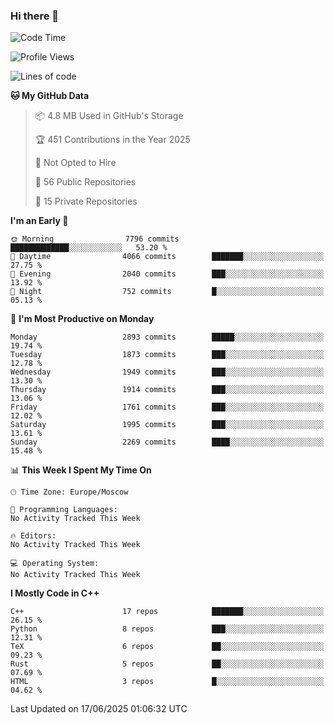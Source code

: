 ### Hi there 👋

<!--
**SemenMartynov/SemenMartynov** is a ✨ _special_ ✨ repository because its `README.md` (this file) appears on your GitHub profile.

Here are some ideas to get you started:

- 🔭 I’m currently working on ...
- 🌱 I’m currently learning ...
- 👯 I’m looking to collaborate on ...
- 🤔 I’m looking for help with ...
- 💬 Ask me about ...
- 📫 How to reach me: ...
- 😄 Pronouns: ...
- ⚡ Fun fact: ...
-->

<!--START_SECTION:waka-->
![Code Time](http://img.shields.io/badge/Code%20Time-0%20secs-blue)

![Profile Views](http://img.shields.io/badge/Profile%20Views-1-blue)

![Lines of code](https://img.shields.io/badge/From%20Hello%20World%20I%27ve%20Written-7.7%20million%20lines%20of%20code-blue)

**🐱 My GitHub Data** 

> 📦 4.8 MB Used in GitHub's Storage 
 > 
> 🏆 451 Contributions in the Year 2025
 > 
> 🚫 Not Opted to Hire
 > 
> 📜 56 Public Repositories 
 > 
> 🔑 15 Private Repositories 
 > 
**I'm an Early 🐤** 

```text
🌞 Morning                7796 commits        █████████████░░░░░░░░░░░░   53.20 % 
🌆 Daytime                4066 commits        ███████░░░░░░░░░░░░░░░░░░   27.75 % 
🌃 Evening                2040 commits        ███░░░░░░░░░░░░░░░░░░░░░░   13.92 % 
🌙 Night                  752 commits         █░░░░░░░░░░░░░░░░░░░░░░░░   05.13 % 
```
📅 **I'm Most Productive on Monday** 

```text
Monday                   2893 commits        █████░░░░░░░░░░░░░░░░░░░░   19.74 % 
Tuesday                  1873 commits        ███░░░░░░░░░░░░░░░░░░░░░░   12.78 % 
Wednesday                1949 commits        ███░░░░░░░░░░░░░░░░░░░░░░   13.30 % 
Thursday                 1914 commits        ███░░░░░░░░░░░░░░░░░░░░░░   13.06 % 
Friday                   1761 commits        ███░░░░░░░░░░░░░░░░░░░░░░   12.02 % 
Saturday                 1995 commits        ███░░░░░░░░░░░░░░░░░░░░░░   13.61 % 
Sunday                   2269 commits        ████░░░░░░░░░░░░░░░░░░░░░   15.48 % 
```


📊 **This Week I Spent My Time On** 

```text
🕑︎ Time Zone: Europe/Moscow

💬 Programming Languages: 
No Activity Tracked This Week

🔥 Editors: 
No Activity Tracked This Week

💻 Operating System: 
No Activity Tracked This Week
```

**I Mostly Code in C++** 

```text
C++                      17 repos            ███████░░░░░░░░░░░░░░░░░░   26.15 % 
Python                   8 repos             ███░░░░░░░░░░░░░░░░░░░░░░   12.31 % 
TeX                      6 repos             ██░░░░░░░░░░░░░░░░░░░░░░░   09.23 % 
Rust                     5 repos             ██░░░░░░░░░░░░░░░░░░░░░░░   07.69 % 
HTML                     3 repos             █░░░░░░░░░░░░░░░░░░░░░░░░   04.62 % 
```




 Last Updated on 17/06/2025 01:06:32 UTC
<!--END_SECTION:waka-->